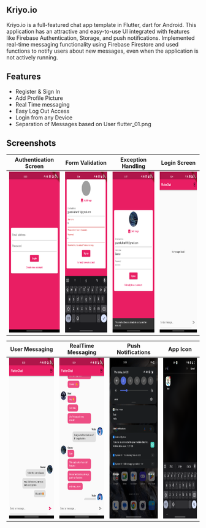 ## Kriyo.io

Kriyo.io is a full-featured chat app template in Flutter, dart for Android. This application has an attractive and easy-to-use UI integrated with features like Firebase Authentication, Storage, and push notifications. Implemented real-time messaging functionality using Firebase Firestore and used functions to notify users about new messages, even when the application is not actively running.

## Features
- Register & Sign In
- Add Profile Picture
- Real Time messaging
- Easy Log Out Access
- Login from any Device
- Separation of Messages based on User
flutter_01.png

## Screenshots

Authentication Screen       |  Form Validation         | Exception Handling        |  Login Screen
:-------------------------:|:-------------------------:|:-------------------------:|:-------------------------:
<img src="flutter_01.png" height="420em" />|<img src="flutter_02.png" height="420em" />|<img src="flutter_03.png" height="420em" />|<img src="flutter_05.png" height="420em" />|

User Messaging              |  RealTime Messaging      | Push Notifications        |  App Icon
:-------------------------:|:-------------------------:|:-------------------------:|:-------------------------:
<img src="flutter_06.png" height="420em" />|<img src="flutter_08.png" height="420em" />|<img src="flutter_09.png" height="420em" />|<img src="flutter_10.png" height="420em" />|

